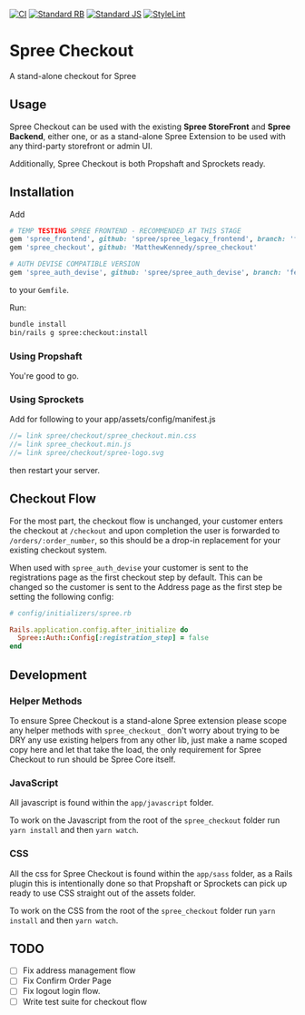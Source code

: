 [![CI](https://github.com/MatthewKennedy/spree_checkout/actions/workflows/ci.yml/badge.svg)](https://github.com/MatthewKennedy/spree_checkout/actions/workflows/ci.yml)
[![Standard RB](https://github.com/MatthewKennedy/spree_checkout/actions/workflows/standardrb.yml/badge.svg)](https://github.com/MatthewKennedy/spree_checkout/actions/workflows/standardrb.yml)
[![Standard JS](https://github.com/MatthewKennedy/spree_checkout/actions/workflows/standardjs.yml/badge.svg)](https://github.com/MatthewKennedy/spree_checkout/actions/workflows/standardjs.yml)
[![StyleLint](https://github.com/MatthewKennedy/spree_checkout/actions/workflows/stylelint.yml/badge.svg)](https://github.com/MatthewKennedy/spree_checkout/actions/workflows/stylelint.yml)

# Spree Checkout

A stand-alone checkout for Spree

## Usage

Spree Checkout can be used with the existing **Spree StoreFront** and **Spree Backend**, either one, or as a stand-alone Spree Extension to be used with
any third-party storefront or admin UI.

Additionally, Spree Checkout is both Propshaft and Sprockets ready.


## Installation

Add
```ruby
# TEMP TESTING SPREE FRONTEND - RECOMMENDED AT THIS STAGE
gem 'spree_frontend', github: 'spree/spree_legacy_frontend', branch: 'feature/use-spree-checkout'
gem 'spree_checkout', github: 'MatthewKennedy/spree_checkout'

# AUTH DEVISE COMPATIBLE VERSION
gem 'spree_auth_devise', github: 'spree/spree_auth_devise', branch: 'feature/prep-for-stand-alone-checkout'
```
to your `Gemfile`.

Run:

```bash
bundle install
bin/rails g spree:checkout:install
```

### Using Propshaft

You're good to go.

### Using Sprockets

Add for following to your app/assets/config/manifest.js
```js
//= link spree/checkout/spree_checkout.min.css
//= link spree_checkout.min.js
//= link spree/checkout/spree-logo.svg
```
then restart your server.


## Checkout Flow

For the most part, the checkout flow is unchanged, your customer enters the checkout at `/checkout`
and upon completion the user is forwarded to `/orders/:order_number`, so this should be a drop-in replacement for
your existing checkout system.

When used with `spree_auth_devise` your customer is sent to the registrations page as the first checkout step by default.
This can be changed so the customer is sent to the Address page as the first step be setting the following config:

```ruby
# config/initializers/spree.rb

Rails.application.config.after_initialize do
  Spree::Auth::Config[:registration_step] = false
end
```

## Development

### Helper Methods
To ensure Spree Checkout is a stand-alone Spree extension please scope any helper methods with `spree_checkout_`
don't worry about trying to be DRY any use existing helpers from any other lib, just make a name scoped copy here and
let that take the load, the only requirement for Spree Checkout to run should be Spree Core itself.

### JavaScript
All javascript is found within the `app/javascript` folder.

To work on the Javascript from the root of the `spree_checkout` folder run `yarn install` and then `yarn watch`.

### CSS
All the css for Spree Checkout is found within the `app/sass` folder, as a Rails plugin this is intentionally done
so that Propshaft or Sprockets can pick up ready to use CSS straight out of the assets folder.

To work on the CSS from the root of the `spree_checkout` folder run `yarn install` and then `yarn watch`.

## TODO

- [ ] Fix address management flow
- [ ] Fix Confirm Order Page
- [ ] Fix logout login flow.
- [ ] Write test suite for checkout flow
